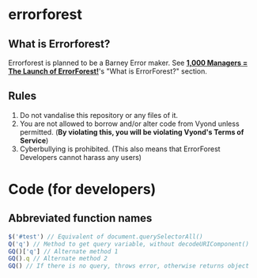 # errorforest
## What is Errorforest?
Errorforest is planned to be a Barney Error maker.
See **[1,000 Managers = The Launch of ErrorForest!](https://scratch.mit.edu/studios/26884937/)**'s "What is ErrorForest?" section.
## Rules
1. Do not vandalise this repository or any files of it.
2. You are not allowed to borrow and/or alter code from Vyond unless permitted. (**By violating this, you will be violating Vyond's Terms of Service**)
3. Cyberbullying is prohibited. (This also means that ErrorForest Developers cannot harass any users)

Code (for developers)
====
Abbreviated function names
--------------------------
```js
$('#test') // Equivalent of document.querySelectorAll()
Q('q') // Method to get query variable, without decodeURIComponent()
GQ()['q'] // Alternate method 1
GQ().q // Alternate method 2
GQ() // If there is no query, throws error, otherwise returns object
```
